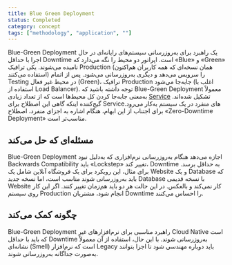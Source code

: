 ```yaml
---
title: Blue Green Deployment
status: Completed
category: concept
tags: ["methodology", "application", ""]
---
```


Blue-Green Deployment یک راهبرد برای به‌روزرسانی سیستم‌های رایانه‌ای در حال اجرا با حداقل Downtime است. اپراتور دو محیط را نگه می‌دارد که «Blue» و «Green» نامیده می‌شوند. یکی ترافیک Production (همان نسخه‌ای که همه کاربران هم‌اکنون استفاده می‌کنند) را سرویس می‌دهد و دیگری به‌روزرسانی می‌شود. پس از اتمام Testing در محیط غیر فعال (Green)، ترافیک Production جابه‌جا می‌شود (اغلب با استفاده از Load Balancer). توجه داشته باشید که Blue-Green Deployment معمولاً به‌معنی جابه‌جا کردن کل محیط‌ها است که از تعداد زیادی [Service](/service/) تشکیل شده‌اند. گیج‌کننده اینکه گاهی این اصطلاح برای Serviceهای منفرد در یک سیستم به‌کار می‌رود. برای اجتناب از این ابهام، هنگام اشاره به اجزای منفرد، اصطلاح «Zero-Downtime Deployment» مناسب‌تر است.

## مسئله‌ای که حل می‌کند

Blue-Green Deployment اجازه می‌دهد هنگام به‌روزرسانی نرم‌افزاری که به‌دلیل نبود Backwards Compatibility باید «Lockstep» تغییر کند، Downtime به حداقل برسد. برای مثال، این رویکرد برای یک فروشگاه آنلاین شامل یک Website و یک Database که باید به‌روزرسانی شوند مناسب است، اما نسخه جدید Database با نسخه قدیمی Website کار نمی‌کند و بالعکس. در این حالت هر دو باید هم‌زمان تغییر کنند. اگر این کار روی سیستم Production انجام شود، مشتریان Downtime را احساس می‌کنند.

## چگونه کمک می‌کند

Blue-Green Deployment راهبرد مناسبی برای نرم‌افزارهای غیر Cloud Native است که باید با حداقل Downtime به‌روزرسانی شوند. با این حال، استفاده از آن معمولاً نشانه‌ای (Smell) است که نرم‌افزار Legacy باید دوباره مهندسی شود تا اجزا بتوانند به‌صورت جداگانه به‌روزرسانی شوند.
